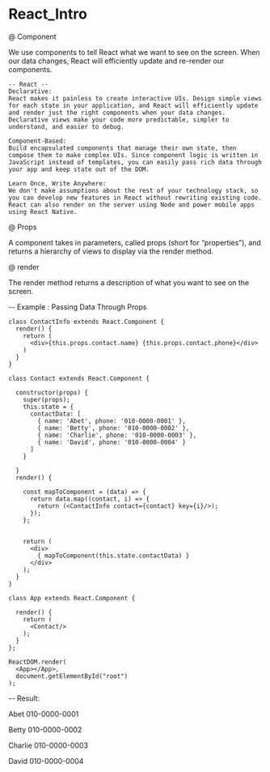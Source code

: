 # React_Intro

@ Component 

We use components to tell React what we want to see on the screen. When our data changes, React will efficiently update and re-render our components.

    -- React -- 
    Declarative: 
    React makes it painless to create interactive UIs. Design simple views for each state in your application, and React will efficiently update and render just the right components when your data changes. Declarative views make your code more predictable, simpler to understand, and easier to debug.

    Component-Based: 
    Build encapsulated components that manage their own state, then compose them to make complex UIs. Since component logic is written in JavaScript instead of templates, you can easily pass rich data through your app and keep state out of the DOM.

    Learn Once, Write Anywhere: 
    We don't make assumptions about the rest of your technology stack, so you can develop new features in React without rewriting existing code. React can also render on the server using Node and power mobile apps using React Native.


@ Props

A component takes in parameters, called props (short for “properties”), and returns a hierarchy of views to display via the render method.


@ render

The render method returns a description of what you want to see on the screen.


-- Example : Passing Data Through Props

    class ContactInfo extends React.Component {
      render() {
        return (
          <div>{this.props.contact.name} {this.props.contact.phone}</div>
        )
      }
    }

    class Contact extends React.Component {

      constructor(props) {
        super(props);
        this.state = {
          contactData: [
            { name: 'Abet', phone: '010-0000-0001' },
            { name: 'Betty', phone: '010-0000-0002' },
            { name: 'Charlie', phone: '010-0000-0003' },
            { name: 'David', phone: '010-0000-0004' }
          ]
        }

      }
      render() {

        const mapToComponent = (data) => {
          return data.map((contact, i) => {
            return (<ContactInfo contact={contact} key={i}/>);
          });
        };


        return (
          <div>
            { mapToComponent(this.state.contactData) }
          </div>
        );
      }
    }

    class App extends React.Component {

      render() {
        return (
          <Contact/>
        );
      }
    };

    ReactDOM.render(
      <App></App>,
      document.getElementById("root")
    );


-- Result:

Abet 010-0000-0001

Betty 010-0000-0002

Charlie 010-0000-0003

David 010-0000-0004
